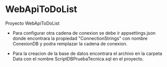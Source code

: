 # WebApiToDoList
Proyecto WebApiToDoList 
- Para configurar otra cadena de conexion se debe ir appsettings.json donde encontrara la propiedad "ConnectionStrings" con nombre ConexionDB y podra remplazar la cadena de conexion.

- Para la creacion de la base de datos encontrara el archivo en la carpeta Data con el nombre ScriptDBPruebaTecnica.sql en el proyecto.

